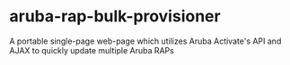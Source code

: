 # aruba-rap-bulk-provisioner
A portable single-page web-page which utilizes Aruba Activate's API and AJAX to quickly update multiple Aruba RAPs
